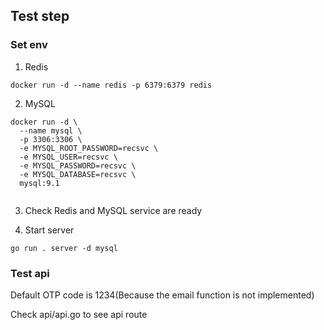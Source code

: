 ## Test step

### Set env
1. Redis
   
```
docker run -d --name redis -p 6379:6379 redis
```

2. MySQL
```
docker run -d \
  --name mysql \
  -p 3306:3306 \
  -e MYSQL_ROOT_PASSWORD=recsvc \
  -e MYSQL_USER=recsvc \
  -e MYSQL_PASSWORD=recsvc \
  -e MYSQL_DATABASE=recsvc \
  mysql:9.1


```

3. Check Redis and MySQL service are ready

4. Start server
```
go run . server -d mysql
```
   
### Test api

Default OTP code is 1234(Because the email function is not implemented)

Check api/api.go to see api route

